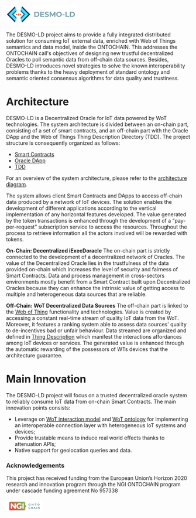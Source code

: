 ![DESMO-LD](./imgs/desmo-logo.png)

The DESMO-LD project aims to provide a fully integrated distributed solution for consuming IoT external data, enriched with Web of Things semantics and data model, inside the ONTOCHAIN. This addresses the ONTOCHAIN call's objectives of designing new trustful decentralized Oracles to poll semantic data from off-chain data sources. Besides, DESMO-LD introduces novel strategies to solve the known interoperability problems thanks to the heavy deployment of standard ontology and semantic oriented consensus algorithms for data quality and trustiness.

# Architecture
DESMO-LD is a Decentralized Oracle for IoT data powered by WoT technologies. The system architecture is divided between an on-chain part, consisting of a set of smart contracts, and an off-chain part with the Oracle DApp and the Web of Things Thing Description Directory (TDD). The project structure is consequently organized as follows:
- [Smart Contracts](https://github.com/vaimee/desmo-contracts/blob/55cf7b0dec88ca211250b0a95a67a6bcffad89ee/README.md)
- [Oracle DApp](https://github.com/vaimee/desmo-dapp/blob/bea690443eb16dbc563f6c0c5d3f391d8587038a/README.md)
- [TDD](./zion/README.md)

For an overview of the system architecture, please refer to the [architecture diagram](./imgs/architecture.jpg).

The system allows client Smart Contracts and DApps to access off-chain data produced by a network of IoT devices. The solution enables the development of different applications according to the vertical implementation of any horizontal features developed. The value generated by the token transactions is enhanced through the development of a “pay-per-request” subscription service to access the resources. Throughout the process to retrieve information all the actors involved will be rewarded with tokens.

**On-Chain: Decentralized iExecDoracle**
The on-chain part is strictly connected to the development of a decentralized network of Oracles. The value of the Decentralized Oracle lies in the trustfulness of the data provided on-chain which increases the level of security and fairness of Smart Contracts. Data and process management in cross-sectors environments mostly benefit from a Smart Contract built upon Decentralized Oracles because they can enhance the intrinsic value of getting access to multiple and heterogeneous data sources that are reliable.

**Off-Chain: WoT Decentralized Data Sources**
The off-chain part is linked to the [Web of Thing]( https://www.w3.org/WoT/) functionality and technologies. Value is created by accessing a constant real-time stream of quality IoT data from the WoT. Moreover, it features a ranking system able to assess data sources' quality to de-incentives bad or unfair behaviour. Data streamed are organized and defined in [Thing Description](https://www.w3.org/TR/2020/REC-wot-thing-description-20200409/) which manifest the interactions affordances among IoT devices or services. The generated value is enhanced through the automatic rewarding of the possessors of WTs devices that the architecture guarantee.

# Main Innovation
The DESMO-LD project will focus on a trusted decentralized oracle system to reliably
consume IoT data from on-chain Smart Contracts. The main innovation points consists:
- Leverage on [WoT interaction model](https://www.w3.org/TR/2020/REC-wot-architecture-20200409/) and [WoT ontology](https://www.w3.org/2019/wot/td) for implementing an
interoperable connection layer with heterogeneous IoT systems and devices;
- Provide trustable means to induce real world effects thanks to attenuation APIs;
- Native support for geolocation queries and data.


### Acknowledgements
This project has received funding from the European Union’s Horizon 2020 research and innovation program through the NGI ONTOCHAIN program under cascade funding agreement No 957338

<a href="https://ontochain.ngi.eu/">
<img src="./imgs/logo-ngi-ontochain.png" width="100px" ></img>
</a>
